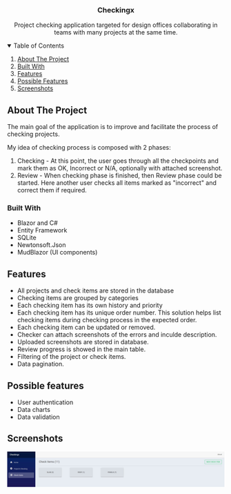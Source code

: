 <br />
<p align="center">

  <h3 align="center">Checkingx</h3>

  <p align="center">
    Project checking application targeted for design offices collaborating in teams with many projects at the same time.
    <br />
  </p>
</p>


<!-- TABLE OF CONTENTS -->

<details open="open">
  <summary>Table of Contents</summary>
  <ol>
    <li><a href="#about-the-project">About The Project</a></li>
	<li><a href="#built-with">Built With</a></li>
	<li><a href="#features">Features</a></li>
	<li><a href="#possible-features">Possible Features</a></li>
	<li><a href="#screenshots">Screenshots</a></li>
  </ol>
</details>


<!-- ABOUT THE PROJECT -->

## About The Project

The main goal of the application is to improve and facilitate the process of checking projects.

My idea of checking process is composed with 2 phases:
1. Checking - At this point, the user goes through all the checkpoints and mark them as OK, Incorrect or N/A, optionally with attached screenshot. 
2. Review - When checking phase is finished, then Review phase could be started. Here another user checks all items marked as "incorrect" and correct them if required.

### Built With

- Blazor and C#
- Entity Framework
- SQLite
- Newtonsoft.Json
- MudBlazor (UI components)

## Features

- All projects and check items are stored in the database
- Checking items are grouped by categories
- Each checking item has its own history and priority
- Each checking item has its unique order number. This solution helps list checking items during checking process in the expected order.
- Each checking item can be updated or removed.
- Checker can attach screenshots of the errors and inculde description.
- Uploaded screenshots are stored in database.
- Review progress is showed in the main table.
- Filtering of the project or check items.
- Data pagination.

## Possible features

- User authentication
- Data charts
- Data validation

## Screenshots

![ttt](images/1.%20Check%20Items%20section.jpeg)
